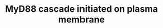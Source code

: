 ---
annotations:
- type: Pathway Ontology
  value: signaling pathway
authors:
- Anwesha
- ReactomeTeam
- Ryanmiller
description: Mammalian myeloid differentiation factor 88 (MyD88) is Toll/interleukin
  (IL)-1 (TIR)-domain containing adapter  protein which plays crucial role in TLR
  signaling. All TLRs, with only one exception of TLR3, can initiate downstream  signaling
  trough MyD88. In the MyD88 - dependent pathway, once the adaptor is bound to TLR  it
  leads to recruitment of IL1 receptor associated kinase family  IRAK which is followed
  by activation of tumour necrosis factor receptor-associated factor 6 (TRAF6) . TRAF6
  is an ubiquitin E3 ligase which in turn induces TGF-beta activating kinase 1 (TAK1)
  auto phosphorylation. Once activated TAK1 can ultimately mediate the induction of
  the transcription factor NF-kB or the mitogen-activated protein kinases  (MAPK),
  such as JNK, p38 and ERK. This results in the translocation of the activated NF-kB
  and MAPKs to the nucleus and the initiation of appropriate gene transcription leading
  to the production of many proinflammatory cytokines and antimicrobial peptides.  View
  original pathway at [http://www.reactome.org/PathwayBrowser/#DIAGRAM=975871 Reactome].
last-edited: 2021-01-25
organisms:
- Homo sapiens
redirect_from:
- /index.php/Pathway:WP2801
- /instance/WP2801
schema-jsonld:
- '@context': https://schema.org/
  '@id': https://wikipathways.github.io/pathways/WP2801.html
  '@type': Dataset
  creator:
    '@type': Organization
    name: WikiPathways
  description: Mammalian myeloid differentiation factor 88 (MyD88) is Toll/interleukin
    (IL)-1 (TIR)-domain containing adapter  protein which plays crucial role in TLR
    signaling. All TLRs, with only one exception of TLR3, can initiate downstream  signaling
    trough MyD88. In the MyD88 - dependent pathway, once the adaptor is bound to TLR  it
    leads to recruitment of IL1 receptor associated kinase family  IRAK which is followed
    by activation of tumour necrosis factor receptor-associated factor 6 (TRAF6) .
    TRAF6 is an ubiquitin E3 ligase which in turn induces TGF-beta activating kinase
    1 (TAK1) auto phosphorylation. Once activated TAK1 can ultimately mediate the
    induction of the transcription factor NF-kB or the mitogen-activated protein kinases  (MAPK),
    such as JNK, p38 and ERK. This results in the translocation of the activated NF-kB
    and MAPKs to the nucleus and the initiation of appropriate gene transcription
    leading to the production of many proinflammatory cytokines and antimicrobial
    peptides.  View original pathway at [http://www.reactome.org/PathwayBrowser/#DIAGRAM=975871
    Reactome].
  keywords:
  - 'UBC(457-532) '
  - ECSIT
  - TLR5 or 10
  - MAP3K1
  - MAP kinase
  - oligo-MyD88:activated TLR5 or 10
  - p-IRAK2:p-IRAK4:oligo-MyD88 :activated TLR5 or 10
  - hp-IRAK1:activated
  - 'UBC(229-304) '
  - K63-linked
  - TRAF6
  - and activation of
  - 'TLR10 '
  - K63 pUb:TAK1
  - TRAF6:hp-IRAK1
  - 'UBC(533-608) '
  - or
  - TRAF6:hp-IRAK1:Pellino
  - 'TAB3 '
  - 'p-PELI1 '
  - ':'
  - 'p-IRAK2 '
  - 'UBC(305-380) '
  - p-S,2T-IRAK4:oligo-MyD88:activated TLR5 or 10
  - 'MAP3K1 '
  - TRAF6:hp-IRAK1/or
  - pUb:p-TAK1complex
  - 'UBB(1-76) '
  - p-IRAK2:TRAF6
  - TRAF6:K63-linked
  - IRAK1:p-S,2T-IRAK4:oligo-MyD88:activated TLR5/10
  - 'UBC(77-152) '
  - Ub
  - hp-IRAK1/or
  - 'p-PELI3 '
  - 'p-T209-IRAK1 '
  - by phosphorylation
  - oligomer:activated
  - TLR10 homodimer
  - 'IKBKB '
  - 'TLR5 '
  - p-IRAK2:oligo-TRAF6
  - TRAF6:p-IRAK2
  - pUb oligo-TRAF6
  - p-Pellino-1,2,(3)
  - ADP
  - MEKK1:activated
  - hp-IRAK1
  - 'p-PELI2 '
  - 'p-2S,S376,T,T209,T387-IRAK1 '
  - CHUK:IKBKB:IKBKG
  - 'UBB(153-228) '
  - 'MAP3K7 '
  - 'p-T209,T387-IRAK1 '
  - 'TRAF6 '
  - IRAK4
  - K63polyUb
  - MYD88
  - 'UBE2N '
  - IRAK4:MyD88oligomer:activated TLR5 or 10
  - 'UBC(1-76) '
  - 'IRAK1 '
  - p-IRAK2:K63-linked
  - 'UBC(153-228) '
  - 'p-T342,T345,S346-IRAK4 '
  - IKKs complex
  - p-IRAK2:p-IRAK4:oligo-MyD88:activated TLR5 or 10
  - p-IRAK2
  - 'TAB1 '
  - 'K63polyUb-hp-IRAK1 '
  - or 10 receptor
  - UBE2N:UBE2V1
  - MyD88 complexed with
  - :p-IRAK4:MyD88
  - K63-linked polyUb
  - IRAK4:oligo-MyD88:activated TLR5 or 10
  - 'TAB2 '
  - IRAK1 or IRAK2
  - 'Flagellin '
  - p-IRAK1:p-IRAK4:oligo-MyD88l:activated TLR5 or 10
  - pUb
  - 'CHUK '
  - 'p-T184,T187-MAP3K7 '
  - 'UBA52(1-76) '
  - pp-IRAK1:p-IRAK4:oligo-MyD88 :activated TLR5 or 10 complex
  - 'UBB(77-152) '
  - p-IRAK1:TRAF6
  - 'MYD88 '
  - 'Ligand recognized by TLR10 '
  - 'UBC(609-684) '
  - 'UBC(381-456) '
  - 'UBE2V1 '
  - pIRAK4:MyD88:activated TLR5/10
  - IRAK1, IRAK2
  - polyUb p-IRAK1:IKK
  - activation
  - p-Pellino:hp-IRAK1:TRAF6
  - Activated TLR5 or
  - 'K63polyUb '
  - TAK1 complex
  - 'K63polyUb-TRAF6 '
  - the activated TLR5
  - complex
  - 'IRAK4 '
  - IRAK2:p-S,2T-IRAK4:oligo-MyD88:activated TLR5/10
  - ATP
  - oligo-TRAF6:free
  - 'RPS27A(1-76) '
  - TAK1 activates NFkB
  - 'IKBKG '
  - 'IRAK2 '
  license: CC0
  name: MyD88 cascade initiated on plasma membrane
seo: CreativeWork
title: MyD88 cascade initiated on plasma membrane
wpid: WP2801
---